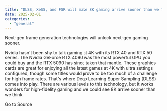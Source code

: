 ```yaml
---
title: "DLSS, XeSS, and FSR will make 8K gaming arrive sooner than we think"
date: 2025-02-01
categories: 
  - "general"
---
```


Next-gen frame generation technologies will unlock next-gen gaming sooner.

Nvidia hasn't been shy to talk gaming at 4K with its RTX 40 and RTX 50 series. The Nvidia GeForce RTX 4090 was the most powerful GPU you could buy and the RTX 5090 has since taken that mantle. These graphics cards are great for enjoying all the latest games at 4K with ultra settings configured, though some titles would prove to be too much of a challenge for high frame rates. That's where Deep Learning Super Sampling (DLSS) comes into play. There are various levels to this technology, but it works wonders for high-fidelity gaming and we could see 8K arrive sooner than we think.

Go to Source
